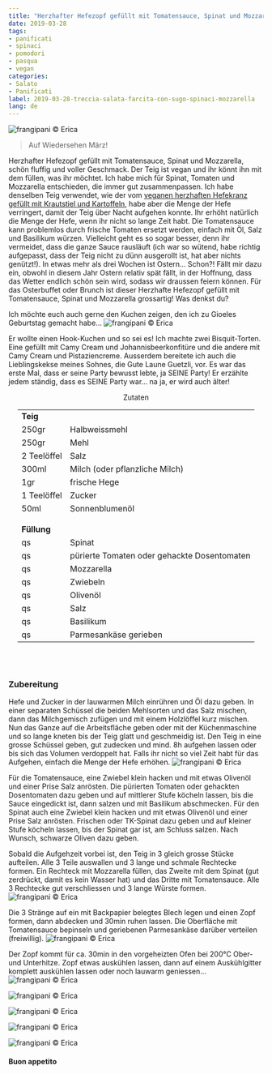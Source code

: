 ```yaml
---
title: "Herzhafter Hefezopf gefüllt mit Tomatensauce, Spinat und Mozzarella"
date: 2019-03-28
tags:
- panificati
- spinaci
- pomodori
- pasqua
- vegan
categories:
- Salato
- Panificati
label: 2019-03-28-treccia-salata-farcita-con-sugo-spinaci-mozzarella
lang: de
---
```

![](../2019-03-28-treccia-salata-farcita-con-salsa-al-pomodoro-spinaci-mozzarella/header.jpeg "frangipani © Erica")

> Auf Wiedersehen März!

Herzhafter Hefezopf gefüllt mit Tomatensauce, Spinat und Mozzarella, schön fluffig und voller Geschmack. Der Teig ist vegan und ihr könnt ihn mit dem füllen, was ihr möchtet. Ich habe mich für Spinat, Tomaten und Mozzarella entschieden, die immer gut zusammenpassen. Ich habe denselben Teig verwendet, wie der vom <a href="https://frangipani.raiano.ch/2016-09-26-pan-brioche-farcito-de/" target="_blank">veganen herzhaften Hefekranz gefüllt mit Krautstiel und Kartoffeln</a>, habe aber die Menge der Hefe verringert, damit der Teig über Nacht aufgehen konnte. Ihr erhöht natürlich die Menge der Hefe, wenn ihr nicht so lange Zeit habt. Die Tomatensauce kann problemlos durch frische Tomaten ersetzt werden, einfach mit Öl, Salz und Basilikum würzen. Vielleicht geht es so sogar besser, denn ihr vermeidet, dass die ganze Sauce rausläuft (ich war so wütend, habe richtig aufgepasst, dass der Teig nicht zu dünn ausgerollt ist, hat aber nichts genützt!). In etwas mehr als drei Wochen ist Ostern... Schon?! Fällt mir dazu ein, obwohl in diesem Jahr Ostern relativ spät fällt, in der Hoffnung, dass das Wetter endlich schön sein wird, sodass wir draussen feiern können. Für das Osterbuffet oder Brunch ist dieser Herzhafte Hefezopf gefüllt mit Tomatensauce, Spinat und Mozzarella grossartig! Was denkst du?

Ich möchte euch auch gerne den Kuchen zeigen, den ich zu Gioeles Geburtstag gemacht habe...
![](../2019-03-28-treccia-salata-farcita-con-salsa-al-pomodoro-spinaci-mozzarella/tortagioele.jpeg "frangipani © Erica")

Er wollte einen Hook-Kuchen und so sei es! Ich machte zwei Bisquit-Torten. Eine gefüllt mit Camy Cream und Johannisbeerkonfitüre und die andere mit Camy Cream und Pistaziencreme. Ausserdem bereitete ich auch die Lieblingskekse meines Sohnes, die Gute Laune Guetzli, vor. Es war das erste Mal, dass er seine Party bewusst lebte, ja SEINE Party! Er erzählte jedem ständig, dass es SEINE Party war... na ja, er wird auch älter!

<div id="wrapper" style="text-align: center">
  <div id="yourdiv" style="display: inline-block;">
    <div class="ingredients">
      <div class="ingredients-title">Zutaten</div>
      <table>
        <tbody>
          <tr>
            <td colspan="2"><b>Teig</b></td>
          </tr>
          <tr>
            <td>250gr</td>
            <td>Halbweissmehl</td>
          </tr>
          <tr>
            <td>250gr</td>
            <td>Mehl</td>
          </tr>
          <tr>
            <td>2 Teelöffel</td>
            <td>Salz</td>
          </tr>
          <tr>
            <td>300ml</td>
            <td>Milch (oder pflanzliche Milch)</td>
          </tr>
          <tr>
            <td>1gr</td>
            <td>frische Hege</td>
          </tr>
          <tr>
            <td>1 Teelöffel</td>
            <td>Zucker</td>
          </tr>
          <tr>
            <td>50ml</td>
            <td>Sonnenblumenöl</td>
          </tr>
          <tr style="height: 15px;"></tr>
          <tr>          
            <td colspan="2"><b>Füllung</b></td>
          </tr>
          <tr>
            <td>qs</td>
            <td>Spinat</td>
          </tr>
          <tr>
            <td>qs</td>
            <td>pürierte Tomaten oder gehackte Dosentomaten</td>
          </tr>
          <tr>
            <td>qs</td>
            <td>Mozzarella</td>
          </tr>
          <tr>
            <td>qs</td>
            <td>Zwiebeln</td>
          </tr>
          <tr>
            <td>qs</td>
            <td>Olivenöl</td>
          </tr>
          <tr>
            <td>qs</td>
            <td>Salz</td>
          </tr>
          <tr>
            <td>qs</td>
            <td>Basilikum</td>
          </tr>
          <tr>
            <td>qs</td>
            <td>Parmesankäse gerieben</td>  
          </tr>
        </tbody>
      </table>
      <br></br>
    </div>
  </div>
</div>


<h3>
  <font color="grey">
    <i class="fa fa-cogs"></i>
  </font> Zubereitung
</h3>

Hefe und Zucker in der lauwarmen Milch einrühren und Öl dazu geben. In einer separaten Schüssel die beiden Mehlsorten und das Salz mischen, dann das Milchgemisch zufügen und mit einem Holzlöffel kurz mischen. Nun das Ganze auf die Arbeitsfläche geben oder mit der Küchenmaschine und so lange kneten bis der Teig glatt und geschmeidig ist. Den Teig in eine grosse Schüssel geben, gut zudecken und mind. 8h aufgehen lassen oder bis sich das Volumen verdoppelt hat. Falls ihr nicht so viel Zeit habt für das Aufgehen, einfach die Menge der Hefe erhöhen.
![](../2019-03-28-treccia-salata-farcita-con-salsa-al-pomodoro-spinaci-mozzarella/impasto.jpeg "frangipani © Erica")

Für die Tomatensauce, eine Zwiebel klein hacken und mit etwas Olivenöl und einer Prise Salz anrösten. Die pürierten Tomaten oder gehackten Dosentomaten dazu geben und auf mittlerer Stufe köcheln lassen, bis die Sauce eingedickt ist, dann salzen und mit Basilikum abschmecken. Für den Spinat auch eine Zwiebel klein hacken und mit etwas Olivenöl und einer Prise Salz anrösten. Frischen oder TK-Spinat dazu geben und auf kleiner Stufe köcheln lassen, bis der Spinat gar ist, am Schluss salzen. Nach Wunsch, schwarze Oliven dazu geben.

Sobald die Aufgehzeit vorbei ist, den Teig in 3 gleich grosse Stücke aufteilen. Alle 3 Teile auswallen und 3 lange und schmale Rechtecke formen. Ein Rechteck mit Mozzarella füllen, das Zweite mit dem Spinat (gut zerdrückt, damit es kein Wasser hat) und das Dritte mit Tomatensauce. Alle 3 Rechtecke gut verschliessen und 3 lange Würste formen.
![](../2019-03-28-treccia-salata-farcita-con-salsa-al-pomodoro-spinaci-mozzarella/treccia.jpeg "frangipani © Erica")

Die 3 Stränge auf ein mit Backpapier belegtes Blech legen und einen Zopf formen, dann abdecken und 30min ruhen lassen. Die Oberfläche mit Tomatensauce bepinseln und geriebenen Parmesankäse darüber verteilen (freiwillig).
![](../2019-03-28-treccia-salata-farcita-con-salsa-al-pomodoro-spinaci-mozzarella/teglia.jpeg "frangipani © Erica")

Der Zopf kommt für ca. 30min in den vorgeheizten Ofen bei 200°C Ober- und Unterhitze. Zopf etwas auskühlen lassen, dann auf einem Auskühlgitter komplett auskühlen lassen oder noch lauwarm geniessen...
![](../2019-03-28-treccia-salata-farcita-con-salsa-al-pomodoro-spinaci-mozzarella/risultato1.jpeg "frangipani © Erica")

![](../2019-03-28-treccia-salata-farcita-con-salsa-al-pomodoro-spinaci-mozzarella/risultato2.jpeg "frangipani © Erica")

![](../2019-03-28-treccia-salata-farcita-con-salsa-al-pomodoro-spinaci-mozzarella/risultato3.jpeg "frangipani © Erica")

![](../2019-03-28-treccia-salata-farcita-con-salsa-al-pomodoro-spinaci-mozzarella/risultato4.jpeg "frangipani © Erica")

![](../2019-03-28-treccia-salata-farcita-con-salsa-al-pomodoro-spinaci-mozzarella/risultato5.jpeg "frangipani © Erica")

<h4>Buon appetito
  <font color="red">
    <i class="fa fa-smile-o"></i>
  </font>
</h4>
